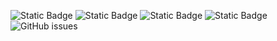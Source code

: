 ![Static Badge](https://img.shields.io/badge/blacklists-60-000000) ![Static Badge](https://img.shields.io/badge/blacklisted-2548861-cc0000) ![Static Badge](https://img.shields.io/badge/whitelisted-2244-00CC00) ![Static Badge](https://img.shields.io/badge/streaming_blacklist-28107-000000) ![GitHub issues](https://img.shields.io/github/issues/fabriziosalmi/blacklists)
